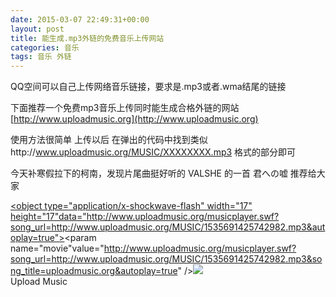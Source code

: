 ```yaml
---
date: 2015-03-07 22:49:31+00:00
layout: post
title: 能生成.mp3外链的免费音乐上传网站
categories: 音乐
tags: 音乐 外链
---
```



  QQ空间可以自己上传网络音乐链接，要求是.mp3或者.wma结尾的链接
  
  下面推荐一个免费mp3音乐上传同时能生成合格外链的网站
  [http://www.uploadmusic.org](http://www.uploadmusic.org)

  使用方法很简单
  上传以后  在弹出的代码中找到类似http://www.uploadmusic.org/MUSIC/XXXXXXXX.mp3 格式的部分即可
  
  今天补寒假拉下的柯南，发现片尾曲挺好听的
  VALSHE 的一首 君への嘘 推荐给大家
  
<a href="http://www.uploadmusic.org"><object type="application/x-shockwave-flash" width="17"
height="17"data="http://www.uploadmusic.org/musicplayer.swf?song_url=http://www.uploadmusic.org/MUSIC/1535691425742982.mp3&autoplay=true"><param  name="movie"value="http://www.uploadmusic.org/musicplayer.swf?song_url=http://www.uploadmusic.org/MUSIC/1535691425742982.mp3&song_title=uploadmusic.org&autoplay=true"
/></object><img src="http://www.uploadmusic.org/smallplayer.gif" border="0">
<br>Upload Music</a>
